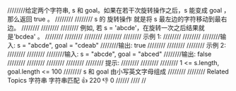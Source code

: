 ////////给定两个字符串, s 和 goal。如果在若干次旋转操作之后，s 能变成 goal ，那么返回 true 。 
////////
//////// s 的 旋转操作 就是将 s 最左边的字符移动到最右边。 
////////
//////// 
//////// 例如, 若 s = 'abcde'，在旋转一次之后结果就是'bcdea' 。 
//////// 
////////
//////// 
////////
//////// 示例 1: 
////////
//////// 
////////输入: s = "abcde", goal = "cdeab"
////////输出: true
//////// 
////////
//////// 示例 2: 
////////
//////// 
////////输入: s = "abcde", goal = "abced"
////////输出: false
//////// 
////////
//////// 
////////
//////// 提示: 
////////
//////// 
//////// 1 <= s.length, goal.length <= 100 
//////// s 和 goal 由小写英文字母组成 
//////// 
//////// Related Topics 字符串 字符串匹配 👍 220 👎 0
//////
////
//
